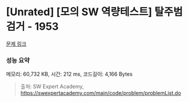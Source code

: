 # [Unrated] [모의 SW 역량테스트] 탈주범 검거 - 1953 

[문제 링크](https://swexpertacademy.com/main/code/problem/problemDetail.do?contestProbId=AV5PpLlKAQ4DFAUq) 

### 성능 요약

메모리: 60,732 KB, 시간: 212 ms, 코드길이: 4,166 Bytes



> 출처: SW Expert Academy, https://swexpertacademy.com/main/code/problem/problemList.do
